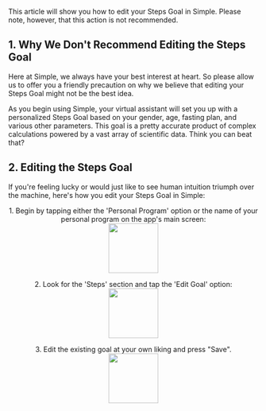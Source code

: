 This article will show you how to edit your Steps Goal in Simple. Please note, however, that this action is not recommended.

## 1. Why We Don't Recommend Editing the Steps Goal

Here at Simple, we always have your best interest at heart. So please allow us to offer you a friendly precaution on why we believe that editing your Steps Goal might not be the best idea.

As you begin using Simple, your virtual assistant will set you up with a personalized Steps Goal based on your gender, age, fasting plan, and various other parameters. This goal is a pretty accurate product of complex calculations powered by a vast array of scientific data. Think you can beat that?

## 2. Editing the Steps Goal
If you're feeling lucky or would just like to see human intuition triumph over the machine, here's how you edit your Steps Goal in Simple:

<p align="center"> 1. Begin by tapping either the 'Personal Program' option or the name of your personal program on the app's main screen: <br/>
  <img width="100" src="https://dkea7qxfae4ft.cloudfront.net/kb/personal.png">
</p>

<p align="center"> 2. Look for the 'Steps' section and tap the 'Edit Goal' option: <br/>
  <img width="100" src="https://dkea7qxfae4ft.cloudfront.net/kb/stepss.png">
</p>

<p align="center"> 3. Edit the existing goal at your own liking and press "Save".<br/>
  <img width="100" src="https://dkea7qxfae4ft.cloudfront.net/kb/sedita.jpg">
</p>